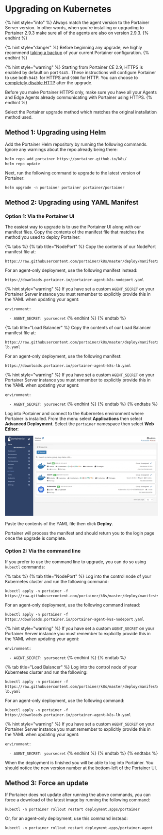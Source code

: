 # Upgrading on Kubernetes

{% hint style="info" %}
Always match the agent version to the Portainer Server version. In other words, when you're installing or upgrading to Portainer 2.9.3 make sure all of the agents are also on version 2.9.3.
{% endhint %}

{% hint style="danger" %}
Before beginning any upgrade, we highly recommend [taking a backup](../../admin/settings/#backup-portainer) of your current Portainer configuration.
{% endhint %}

{% hint style="warning" %}
Starting from Portainer CE 2.9, HTTPS is enabled by default on port `9443.` These instructions will configure Portainer to use both `9443 `for HTTPS and `9000` for HTTP. You can choose to [completely disable HTTP](../../admin/settings/#force-https-only) after the upgrade.&#x20;

Before you make Portainer HTTPS only, make sure you have all your Agents and Edge Agents already communicating with Portainer using HTTPS.&#x20;
{% endhint %}

Select the Portainer upgrade method which matches the original installation method used.

## Method 1: Upgrading using Helm

Add the Portainer Helm repository by running the following commands. Ignore any warnings about the repo already being there:

```
helm repo add portainer https://portainer.github.io/k8s/
helm repo update
```

Next, run the following command to upgrade to the latest version of Portainer:

```
helm upgrade -n portainer portainer portainer/portainer
```

## Method 2: Upgrading using YAML Manifest

### Option 1: Via the Portainer UI

The easiest way to upgrade is to use the Portainer UI along with our manifest files. Copy the contents of the manifest file that matches the method you used to deploy Portainer:

{% tabs %}
{% tab title="NodePort" %}
Copy the contents of our NodePort manifest file at:

```
https://raw.githubusercontent.com/portainer/k8s/master/deploy/manifests/portainer/portainer.yaml
```

For an agent-only deployment, use the following manifest instead:

```
https://downloads.portainer.io/portainer-agent-k8s-nodeport.yaml
```

{% hint style="warning" %}
If you have set a custom `AGENT_SECRET` on your Portainer Server instance you must remember to explicitly provide this in the YAML when updating your agent:

`environment:`

`  - AGENT_SECRET: yoursecret`
{% endhint %}
{% endtab %}

{% tab title="Load Balancer" %}
Copy the contents of our Load Balancer manifest file at:

```
https://raw.githubusercontent.com/portainer/k8s/master/deploy/manifests/portainer/portainer-lb.yaml
```

For an agent-only deployment, use the following manifest:

```
https://downloads.portainer.io/portainer-agent-k8s-lb.yaml
```

{% hint style="warning" %}
If you have set a custom `AGENT_SECRET` on your Portainer Server instance you must remember to explicitly provide this in the YAML when updating your agent:

`environment:`

`  - AGENT_SECRET: yoursecret`
{% endhint %}
{% endtab %}
{% endtabs %}

Log into Portainer and connect to the Kubernetes environment where Portainer is installed. From the menu select **Applications** then select **Advanced Deployment**. Select the `portainer` namespace then select **Web Editor**:

![](../../.gitbook/assets/upgrade-k8s-1.gif)

Paste the contents of the YAML file then click **Deploy**.

Portainer will process the manifest and should return you to the login page once the upgrade is complete.

### Option 2: Via the command line

If you prefer to use the command line to upgrade, you can do so using `kubectl` commands:

{% tabs %}
{% tab title="NodePort" %}
Log into the control node of your Kubernetes cluster and run the following command:

```
kubectl apply -n portainer -f https://raw.githubusercontent.com/portainer/k8s/master/deploy/manifests/portainer/portainer.yaml
```

For an agent-only deployment, use the following command instead:

```
kubectl apply -n portainer -f https://downloads.portainer.io/portainer-agent-k8s-nodeport.yaml
```

{% hint style="warning" %}
If you have set a custom `AGENT_SECRET` on your Portainer Server instance you must remember to explicitly provide this in the YAML when updating your agent:

`environment:`

`  - AGENT_SECRET: yoursecret`
{% endhint %}
{% endtab %}

{% tab title="Load Balancer" %}
Log into the control node of your Kubernetes cluster and run the following:

```
kubectl apply -n portainer -f https://raw.githubusercontent.com/portainer/k8s/master/deploy/manifests/portainer/portainer-lb.yaml
```

For an agent-only deployment, use the following command:

```
kubectl apply -n portainer -f https://downloads.portainer.io/portainer-agent-k8s-lb.yaml
```

{% hint style="warning" %}
If you have set a custom `AGENT_SECRET` on your Portainer Server instance you must remember to explicitly provide this in the YAML when updating your agent:

`environment:`

`  - AGENT_SECRET: yoursecret`
{% endhint %}
{% endtab %}
{% endtabs %}

When the deployment is finished you will be able to log into Portainer. You should notice the new version number at the bottom-left of the Portainer UI.

## Method 3: Force an update

If Portainer does not update after running the above commands, you can force a download of the latest image by running the following command:

```
kubectl -n portainer rollout restart deployment.apps/portainer
```

Or, for an agent-only deployment, use this command instead:

```
kubectl -n portainer rollout restart deployment.apps/portainer-agent
```
